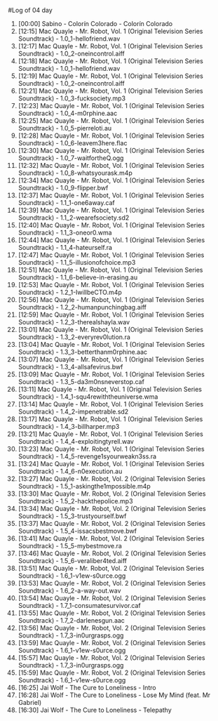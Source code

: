 #Log of 04 day

1. [00:00] Sabino - Colorín Colorado - Colorín Colorado
1. [12:15] Mac Quayle - Mr. Robot, Vol. 1 (Original Television Series Soundtrack) - 1.0_1-hellofriend.wav
1. [12:17] Mac Quayle - Mr. Robot, Vol. 1 (Original Television Series Soundtrack) - 1.0_2-oneincontrol.aiff
1. [12:18] Mac Quayle - Mr. Robot, Vol. 1 (Original Television Series Soundtrack) - 1.0_1-hellofriend.wav
1. [12:19] Mac Quayle - Mr. Robot, Vol. 1 (Original Television Series Soundtrack) - 1.0_2-oneincontrol.aiff
1. [12:21] Mac Quayle - Mr. Robot, Vol. 1 (Original Television Series Soundtrack) - 1.0_3-fucksociety.mp3
1. [12:23] Mac Quayle - Mr. Robot, Vol. 1 (Original Television Series Soundtrack) - 1.0_4-m0rphine.aac
1. [12:25] Mac Quayle - Mr. Robot, Vol. 1 (Original Television Series Soundtrack) - 1.0_5-pierreloti.au
1. [12:28] Mac Quayle - Mr. Robot, Vol. 1 (Original Television Series Soundtrack) - 1.0_6-leavem3here.flac
1. [12:30] Mac Quayle - Mr. Robot, Vol. 1 (Original Television Series Soundtrack) - 1.0_7-waitfortheQ.ogg
1. [12:32] Mac Quayle - Mr. Robot, Vol. 1 (Original Television Series Soundtrack) - 1.0_8-whatsyourask.m4p
1. [12:34] Mac Quayle - Mr. Robot, Vol. 1 (Original Television Series Soundtrack) - 1.0_9-flipper.bwf
1. [12:37] Mac Quayle - Mr. Robot, Vol. 1 (Original Television Series Soundtrack) - 1.1_1-one6away.caf
1. [12:39] Mac Quayle - Mr. Robot, Vol. 1 (Original Television Series Soundtrack) - 1.1_2-wearefsociety.sd2
1. [12:40] Mac Quayle - Mr. Robot, Vol. 1 (Original Television Series Soundtrack) - 1.1_3-oneor0.wma
1. [12:44] Mac Quayle - Mr. Robot, Vol. 1 (Original Television Series Soundtrack) - 1.1_4-hateurself.ra
1. [12:47] Mac Quayle - Mr. Robot, Vol. 1 (Original Television Series Soundtrack) - 1.1_5-illusionofchoice.mp3
1. [12:51] Mac Quayle - Mr. Robot, Vol. 1 (Original Television Series Soundtrack) - 1.1_6-believe-in-erasing.au
1. [12:53] Mac Quayle - Mr. Robot, Vol. 1 (Original Television Series Soundtrack) - 1.2_1-IwillbeCTO.m4p
1. [12:56] Mac Quayle - Mr. Robot, Vol. 1 (Original Television Series Soundtrack) - 1.2_2-humanpunchingbag.aiff
1. [12:59] Mac Quayle - Mr. Robot, Vol. 1 (Original Television Series Soundtrack) - 1.2_3-therealshayla.wav
1. [13:01] Mac Quayle - Mr. Robot, Vol. 1 (Original Television Series Soundtrack) - 1.3_2-everyrev0lution.ra
1. [13:04] Mac Quayle - Mr. Robot, Vol. 1 (Original Television Series Soundtrack) - 1.3_3-betterthanm0rphine.aac
1. [13:07] Mac Quayle - Mr. Robot, Vol. 1 (Original Television Series Soundtrack) - 1.3_4-allsafevirus.bwf
1. [13:09] Mac Quayle - Mr. Robot, Vol. 1 (Original Television Series Soundtrack) - 1.3_5-da3m0nsneverstop.caf
1. [13:11] Mac Quayle - Mr. Robot, Vol. 1 (Original Television Series Soundtrack) - 1.4_1-squ4rewiththeuniverse.wma
1. [13:14] Mac Quayle - Mr. Robot, Vol. 1 (Original Television Series Soundtrack) - 1.4_2-impenetrable.sd2
1. [13:17] Mac Quayle - Mr. Robot, Vol. 1 (Original Television Series Soundtrack) - 1.4_3-billharper.mp3
1. [13:21] Mac Quayle - Mr. Robot, Vol. 1 (Original Television Series Soundtrack) - 1.4_4-exploitingtyrell.wav
1. [13:23] Mac Quayle - Mr. Robot, Vol. 1 (Original Television Series Soundtrack) - 1.4_5-revenge1syourweakn3ss.ra
1. [13:24] Mac Quayle - Mr. Robot, Vol. 1 (Original Television Series Soundtrack) - 1.4_6-n0execution.au
1. [13:27] Mac Quayle - Mr. Robot, Vol. 2 (Original Television Series Soundtrack) - 1.5_1-askingthe1mpossible.m4p
1. [13:30] Mac Quayle - Mr. Robot, Vol. 2 (Original Television Series Soundtrack) - 1.5_2-hackthepolice.mp3
1. [13:34] Mac Quayle - Mr. Robot, Vol. 2 (Original Television Series Soundtrack) - 1.5_3-trustyourself.bwf
1. [13:37] Mac Quayle - Mr. Robot, Vol. 2 (Original Television Series Soundtrack) - 1.5_4-issacsbestmove.bwf
1. [13:41] Mac Quayle - Mr. Robot, Vol. 2 (Original Television Series Soundtrack) - 1.5_5-mybestmove.ra
1. [13:46] Mac Quayle - Mr. Robot, Vol. 2 (Original Television Series Soundtrack) - 1.5_6-veraliber4ted.aiff
1. [13:51] Mac Quayle - Mr. Robot, Vol. 2 (Original Television Series Soundtrack) - 1.6_1-v1ew-s0urce.ogg
1. [13:53] Mac Quayle - Mr. Robot, Vol. 2 (Original Television Series Soundtrack) - 1.6_2-a-way-out.wav
1. [13:54] Mac Quayle - Mr. Robot, Vol. 2 (Original Television Series Soundtrack) - 1.7_1-consumatesurvivor.caf
1. [13:55] Mac Quayle - Mr. Robot, Vol. 2 (Original Television Series Soundtrack) - 1.7_2-darlenesgun.aac
1. [13:56] Mac Quayle - Mr. Robot, Vol. 2 (Original Television Series Soundtrack) - 1.7_3-in0urgrasps.ogg
1. [13:59] Mac Quayle - Mr. Robot, Vol. 2 (Original Television Series Soundtrack) - 1.6_1-v1ew-s0urce.ogg
1. [15:57] Mac Quayle - Mr. Robot, Vol. 2 (Original Television Series Soundtrack) - 1.7_3-in0urgrasps.ogg
1. [15:59] Mac Quayle - Mr. Robot, Vol. 2 (Original Television Series Soundtrack) - 1.6_1-v1ew-s0urce.ogg
1. [16:25] Jai Wolf - The Cure to Loneliness - Intro
1. [16:28] Jai Wolf - The Cure to Loneliness - Lose My Mind (feat. Mr Gabriel)
1. [16:30] Jai Wolf - The Cure to Loneliness - Telepathy
